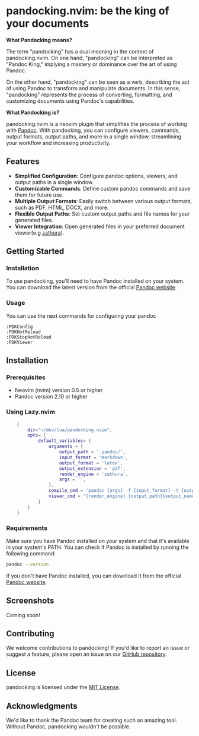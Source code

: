 **pandocking.nvim: be the king of your documents**
=====================================================

**What Pandocking means?**

The term "pandocking" has a dual meaning in the context of pandocking.nvim. On
one hand, "pandocking" can be interpreted as "Pandoc King," implying a mastery
or dominance over the art of using Pandoc.

On the other hand, "pandocking" can be seen as a verb, describing the act of
using Pandoc to transform and manipulate documents. In this sense, "pandocking"
represents the process of converting, formatting, and customizing documents
using Pandoc's capabilities.

**What Pandocking is?**

pandocking.nvim is a neovim plugin that simplifies the process
of working with [Pandoc](https://pandoc.org/). With pandocking, you can
configure viewers, commands, output formats, output paths, and more in a single
window, streamlining your workflow and increasing productivity.

**Features**
------------

* **Simplified Configuration**: Configure pandoc options, viewers, and output paths in a single window.
* **Customizable Commands**: Define custom pandoc commands and save them for future use.
* **Multiple Output Formats**: Easily switch between various output formats, such as PDF, HTML, DOCX, and more.
* **Flexible Output Paths**: Set custom output paths and file names for your generated files.
* **Viewer Integration**: Open generated files in your preferred document viewer(e.g [zathura](https://pwmt.org/projects/zathura/)).

**Getting Started**
-------------------

### Installation

To use pandocking, you'll need to have Pandoc installed on your system. You can
download the latest version from the official [Pandoc
website](https://pandoc.org/installing.html).

### Usage

You can use the next commands for configuring your pandoc
```
:PDKConfig
:PDKHotReload
:PDKStopHotReload
:PDKViewer
```

**Installation**
--------------

### Prerequisites

* Neovim (nvim) version 0.5 or higher
* Pandoc version 2.10 or higher

### Using Lazy.nvim

```lua
    {
        dir="~/dev/lua/pandocking.nvim",
        opts= {
            default_variables= {
                arguments = {
                    output_path = '.pandoc/',
                    input_format = 'markdown',
                    output_format = 'latex',
                    output_extension = 'pdf',
                    render_engine = 'zathura',
                    args = '',
                },
                compile_cmd = 'pandoc {args} -f {input_format} -t {output_format} {input_path} -o {output_path}{output_name}.{output_extension}',
                viewer_cmd = '{render_engine} {output_path}{output_name}.{output_extension}'
            }
        }
    }
```

### Requirements

Make sure you have Pandoc installed on your system and that it's available in your system's PATH. You can check if Pandoc is installed by running the following command:
```bash
pandoc --version
```
If you don't have Pandoc installed, you can download it from the official [Pandoc website](https://pandoc.org/installing.html).

**Screenshots**
--------------

Coming soon!

**Contributing**
--------------

We welcome contributions to pandocking! If you'd like to report an issue or suggest a feature, please open an issue on our [GitHub repository](https://github.com/gabrielfruet/pandocking.nvim).

**License**
----------

pandocking is licensed under the [MIT License](https://opensource.org/licenses/MIT).

**Acknowledgments**
-----------------

We'd like to thank the Pandoc team for creating such an amazing tool. Without Pandoc, pandocking wouldn't be possible.
